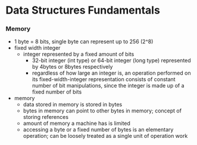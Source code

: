 #  Data Structures Fundamentals

### Memory
- 1 byte = 8 bits, single byte can represent up to 256 (2^8)
- fixed width integer
    - integer represented by a fixed amount of bits
        - 32-bit integer (int type) or 64-bit integer (long type) represented by 4bytes or 8bytes respectively
        - regardless of how large an integer is, an operation performed on its fixed-width-integer representation consists of constant number of bit manipulations, since the integer is made up of a fixed number of bits
- memory
    - data stored in memory is stored in bytes
    - bytes in memory can point to other bytes in memory; concept of storing references
    - amount of memory a machine has is limited
    - accessing a byte or a fixed number of bytes is an elementary operation; can be loosely treated as a single unit of operation work